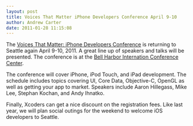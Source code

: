 ```yaml
--- 
layout: post
title: Voices That Matter iPhone Developers Conference April 9-10
author: Andrew Carter
date: 2011-01-28 11:15:08
---
```


The [Voices That Matter: iPhone Developers Conference][vtm] is returning to Seattle again April 9-10, 2011. A great line up of speakers and talks will be presented. The conference is at the [Bell Harbor Internation Conference Center][bell].

The conference will cover iPhone, iPod Touch, and iPad development. The schedule includes topics covering UI, Core Data, Objective-C, OpenGL as well as getting your app to market. Speakers include Aaron Hillegass, Mike Lee, Stephan Kochan, and Andy Ihnatko.

Finally, Xcoders can get a nice discount on the registration fees. Like last year, we will plan social outings for the weekend to welcome iOS developers to Seattle.


[vtm]: http://iphonespring2011.crowdvine.com
[bell]: http://maps.google.com/maps?f=q&source=s_q&hl=en&geocode=&q=Bell+Harbor+International+Conference+Center&sll=37.0625,-95.677068&sspn=45.688268,76.289063&ie=UTF8&hq=Bell+Harbor+International+Conference+Center&hnear=&ll=47.611631,-122.348857&spn=0.004774,0.009313&z=17&iwloc=A

